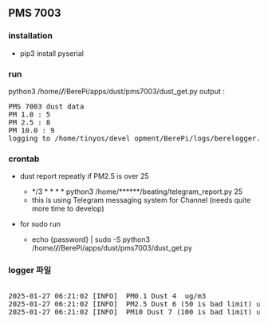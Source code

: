 ## PMS 7003

### installation
- pip3 install pyserial

### run
python3 /home/***/***/BerePi/apps/dust/pms7003/dust_get.py
output : 
<pre>
PMS 7003 dust data
PM 1.0 : 5
PM 2.5 : 8
PM 10.0 : 9
logging to /home/tinyos/devel_opment/BerePi/logs/berelogger.log log file name
</pre>

### crontab 

- dust report repeatly if PM2.5 is over 25
  - \*/3 * * * * python3 /home/******/beating/telegram_report.py 25
  - this is using Telegram messaging system for Channel (needs quite more time to develop)

- for sudo run
  - echo {password} | sudo -S python3 /home/***/***/BerePi/apps/dust/pms7003/dust_get.py

### logger 파일
<pre> 
2025-01-27 06:21:02 [INFO]  PM0.1 Dust 4  ug/m3 
2025-01-27 06:21:02 [INFO]  PM2.5 Dust 6 (50 is bad limit) ug/m3 
2025-01-27 06:21:02 [INFO]  PM10 Dust 7 (100 is bad limit) ug/m3 
</pre>

